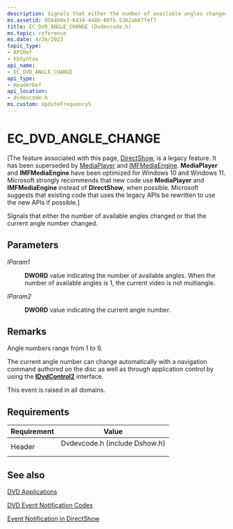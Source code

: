 ```yaml
---
description: Signals that either the number of available angles changed or that the current angle number changed.
ms.assetid: 0564b0e3-6434-448b-80fb-5362ab67fef7
title: EC_DVD_ANGLE_CHANGE (Dvdevcode.h)
ms.topic: reference
ms.date: 4/26/2023
topic_type: 
- APIRef
- kbSyntax
api_name: 
- EC_DVD_ANGLE_CHANGE
api_type: 
- HeaderDef
api_location: 
- dvdevcode.h
ms.custom: UpdateFrequency5
---
```


# EC\_DVD\_ANGLE\_CHANGE

\[The feature associated with this page, [DirectShow](/windows/win32/directshow/directshow), is a legacy feature. It has been superseded by [MediaPlayer](/uwp/api/Windows.Media.Playback.MediaPlayer) and [IMFMediaEngine](/windows/win32/api/mfmediaengine/nn-mfmediaengine-imfmediaengine). **MediaPlayer** and **IMFMediaEngine** have been optimized for Windows 10 and Windows 11. Microsoft strongly recommends that new code use **MediaPlayer** and **IMFMediaEngine** instead of **DirectShow**, when possible. Microsoft suggests that existing code that uses the legacy APIs be rewritten to use the new APIs if possible.\]

Signals that either the number of available angles changed or that the current angle number changed.

## Parameters

<dl> <dt>

<span id="lParam1"></span><span id="lparam1"></span><span id="LPARAM1"></span>*lParam1*
</dt> <dd>

**DWORD** value indicating the number of available angles. When the number of available angles is 1, the current video is not multiangle.

</dd> <dt>

<span id="lParam2"></span><span id="lparam2"></span><span id="LPARAM2"></span>*lParam2*
</dt> <dd>

**DWORD** value indicating the current angle number.

</dd> </dl>

## Remarks

Angle numbers range from 1 to 9.

The current angle number can change automatically with a navigation command authored on the disc as well as through application control by using the [**IDvdControl2**](/windows/desktop/api/Strmif/nn-strmif-idvdcontrol2) interface.

This event is raised in all domains.

## Requirements



| Requirement | Value |
|-------------------|----------------------------------------------------------------------------------------------------------|
| Header<br/> | <dl> <dt>Dvdevcode.h (include Dshow.h)</dt> </dl> |



## See also

<dl> <dt>

[DVD Applications](dvd-applications.md)
</dt> <dt>

[DVD Event Notification Codes](dvd-notification-codes.md)
</dt> <dt>

[Event Notification in DirectShow](event-notification-in-directshow.md)
</dt> </dl>

 

 




